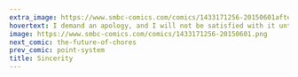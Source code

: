 ```yaml
---
extra_image: https://www.smbc-comics.com/comics/1433171256-20150601after.png
hovertext: I demand an apology, and I will not be satisfied with it until my grudge begins to look petty!
image: https://www.smbc-comics.com/comics/1433171256-20150601.png
next_comic: the-future-of-chores
prev_comic: point-system
title: Sincerity
---
```


